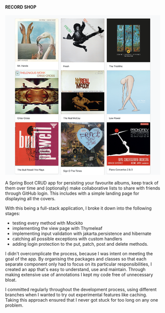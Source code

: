 #### RECORD SHOP

![landing page!](src/main/resources/assets/landing-page.png)


A Spring Boot CRUD app for persisting your favourite albums, keep track of them over time and (optionally) make collaborative lists to share with friends
through GitHub login. This includes with a simple landing page for displaying all the covers.

With this being a full-stack application, I broke it down into the following stages:
- testing every method with Mockito
- implementing the view page with Thymeleaf
- implementing input validation with jakarta.persistence and hibernate
- catching all possible exceptions with custom handlers
- adding login protection to the put, patch, post and delete methods.

I didn't overcomplicate the process, because I was intent on meeting the goal of the app.
By organising the packages and classes so that each separate component only had to focus on its particular responsibilities,
I created an app that's easy to understand, use and maintain. Through making extensive use of annotations I
kept my code free of unnecessary bloat. 

I committed regularly throughout the development process, using different branches when I wanted
to try out experimental features like caching. Taking this approach ensured that I never got stuck for too long on any one problem.


